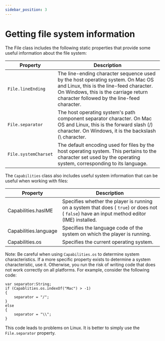 ```yaml
---
sidebar_position: 3
---
```


# Getting file system information

The File class includes the following static properties that provide some useful
information about the file system:

| Property             | Description                                                                                                                                                                                                        |
| -------------------- | ------------------------------------------------------------------------------------------------------------------------------------------------------------------------------------------------------------------ |
| `File.lineEnding`    | The line-ending character sequence used by the host operating system. On Mac OS and Linux, this is the line-feed character. On Windows, this is the carriage return character followed by the line-feed character. |
| `File.separator`     | The host operating system's path component separator character. On Mac OS and Linux, this is the forward slash (/) character. On Windows, it is the backslash (\\ character.                                       |
| `File.systemCharset` | The default encoding used for files by the host operating system. This pertains to the character set used by the operating system, corresponding to its language.                                                  |

The `Capabilities` class also includes useful system information that can be
useful when working with files:

| Property              | Description                                                                                                                                 |
| --------------------- | ------------------------------------------------------------------------------------------------------------------------------------------- |
| Capabilities.hasIME   | Specifies whether the player is running on a system that does ( `true`) or does not ( `false`) have an input method editor (IME) installed. |
| Capabilities.language | Specifies the language code of the system on which the player is running.                                                                   |
| Capabilities.os       | Specifies the current operating system.                                                                                                     |

Note: Be careful when using `Capabilities.os` to determine system
characteristics. If a more specific property exists to determine a system
characteristic, use it. Otherwise, you run the risk of writing code that does
not work correctly on all platforms. For example, consider the following code:

    var separator:String;
    if (Capablities.os.indexOf("Mac") > -1)
    {
    	separator = "/";
    }
    else
    {
    	separator = "\\";
    }

This code leads to problems on Linux. It is better to simply use the
`File.separator` property.

